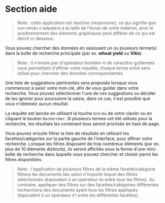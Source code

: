 # Section aide

> Note : cette application est réactive (_responsive_), ce qui signifie que son rendu s'adpatera à la taille de l'écran de votre matériel, ainsi le positionnement des éléments graphiques peut différer de ce qui est décrit ci-dessous.

Vous pouvez chercher des données en saisissant un ou plusieurs terme(s) dans la boîte de recherche principale (par ex. **wheat yield** ou **Vitis**).

> Note : il n'existe pas d'opérateur booléen ni de caractère guillemets vous permettant d'affiner votre requête, chaque terme entré sera utilisé pour chercher des données correspondantes.

Une liste de suggestions pertinentes sera proposée lorsque vous commencez à saisir votre mot-clé, afin de vous guider dans votre recherche.
Vous pouvez sélectionner l'une de ces suggestions ou décider de les ignorer pour poursuivre la saisie, dans ce cas, il est possible que vous n'obteniez aucun résultat.

La requête est lancée en utilisant la touche `Entrée` de votre clavier ou en cliquant le bouton `Rechercher`.
Si plusieurs termes ont été utilisés pour la recherche, les résultats les contenant tous seront priorisés en haut de page.

Vous pouvez ensuite filtrer la liste de résultats en utilisant les facettes/catégories sur la partie gauche de l'interface, pour affiner votre recherche.
Lorsque les filtres disposent de trop nombreux éléments (par ex. plus de 10 éléments distincts), ils seront affichés sous la forme d'une mini-boîte de recherche dans laquelle vous pouvez chercher et choisir parmi les filtres disponibles.

> Note : l'application de plusieurs filtres de la même facette/catégorie filtrera les documents liés selon n'importe lequel des filtres sélectionnés (équivalent à un opérateur `OU` entre tous les filtres).
> Au contraire, appliquer des filtres sur des facettes/catégories différentes recherchera des documents ayant tous les filtres appliqués (équivalent à un opérateur `ET` entre les différentes facettes).

